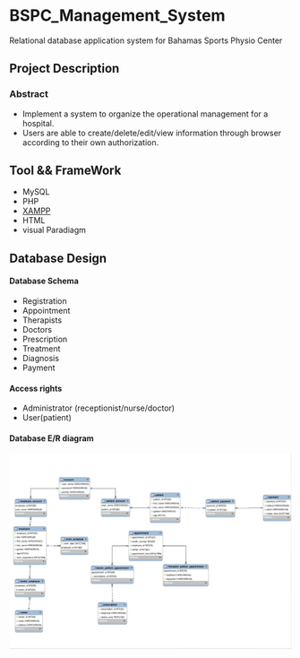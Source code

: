 # BSPC_Management_System
Relational database application system for Bahamas Sports Physio Center

## Project Description
### Abstract
- Implement a system to organize the operational management for a hospital.
- Users are able to create/delete/edit/view information through browser according to their own
authorization.

## Tool && FrameWork
- MySQL
- PHP
- [XAMPP](https://www.apachefriends.org/index.html)
- HTML
- visual Paradiagm

## Database Design
#### Database Schema
- Registration
- Appointment
- Therapists
- Doctors
- Prescription
- Treatment
- Diagnosis
- Payment

#### Access rights
- Administrator (receptionist/nurse/doctor)
- User(patient)

#### Database E/R diagram
![](./Database_E:R.png)
